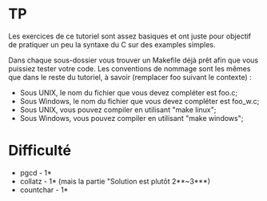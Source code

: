 # TP
Les exercices de ce tutoriel sont assez basiques et ont juste pour objectif de pratiquer un peu la syntaxe du C sur des examples simples.

Dans chaque sous-dossier vous trouver un Makefile déjà prêt afin que vous puissiez tester votre code. Les conventions de nommage sont les mêmes que dans le reste du tutoriel, à savoir (remplacer foo suivant le contexte) :
 - Sous UNIX, le nom du fichier que vous devez compléter est foo.c;
 - Sous Windows, le nom du fichier que vous devez compléter est foo_w.c;
 - Sous UNIX, vous pouvez compiler en utilisant "make linux";
 - Sous Windows, vous pouvez compiler en utilisant "make windows";

# Difficulté
 - pgcd - 1\*
 - collatz - 1\* (mais la partie "Solution est plutôt 2\*\*~3\*\*\*)
 - countchar - 1\*
